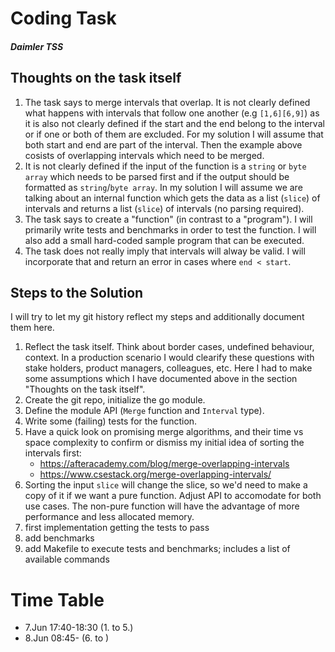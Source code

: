 # Coding Task
##### Daimler TSS

## Thoughts on the task itself
1) The task says to merge intervals that overlap. It is not clearly defined what happens with intervals that
   follow one another (e.g `[1,6][6,9]`) as it is also not clearly defined if the start and the end belong to the interval
   or if one or both of them are excluded. For my solution I will assume that both start and end are part of the interval.
   Then the example above cosists of overlapping intervals which need to be merged.
2) It is not clearly defined if the input of the function is a `string` or `byte array` which needs to be parsed first and
   if the output should be formatted as `string`/`byte array`. In my solution I will assume we are talking about an internal function
   which gets the data as a list (`slice`) of intervals and returns a list (`slice`) of intervals (no parsing required).
3) The task says to create a "function" (in contrast to a "program"). I will primarily write tests and benchmarks 
   in order to test the function. I will also add a small hard-coded sample program that can be executed.
4) The task does not really imply that intervals will alway be valid. I will incorporate that and return an error in 
   cases where `end < start`.

## Steps to the Solution
I will try to let my git history reflect my steps and additionally document them here.
1) Reflect the task itself. Think about border cases, undefined behaviour, context. In a production scenario I would
   clearify these questions with stake holders, product managers, colleagues, etc. Here I had to make some assumptions
   which I have documented above in the section "Thoughts on the task itself".
2) Create the git repo, initialize the go module.
3) Define the module API (`Merge` function and `Interval` type).
4) Write some (failing) tests for the function.
5) Have a quick look on promising merge algorithms, and their time vs space complexity to confirm or dismiss my initial 
   idea of sorting the intervals first:
   - https://afteracademy.com/blog/merge-overlapping-intervals
   - https://www.csestack.org/merge-overlapping-intervals/
6) Sorting the input `slice` will change the slice, so we'd need to make a copy of it if we want a pure function. Adjust
   API to accomodate for both use cases. The non-pure function will have the advantage of more performance and less allocated
   memory.
7) first implementation getting the tests to pass
8) add benchmarks
9) add Makefile to execute tests and benchmarks; includes a list of available commands


# Time Table
- 7.Jun 17:40-18:30 (1. to 5.)
- 8.Jun 08:45- (6. to )
